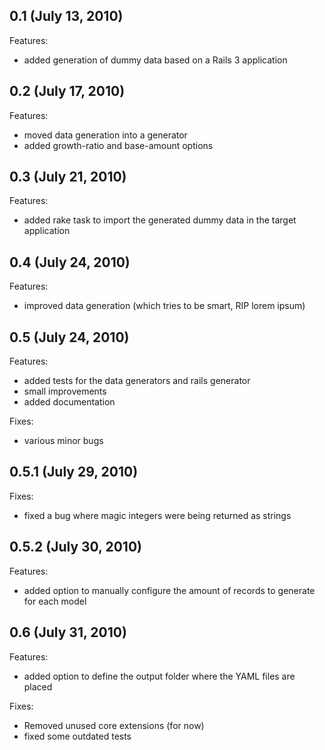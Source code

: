 ## 0.1 (July 13, 2010)

Features:
  - added generation of dummy data based on a Rails 3 application


## 0.2 (July 17, 2010)

Features:
  - moved data generation into a generator
  - added growth-ratio and base-amount options
  

## 0.3 (July 21, 2010)

Features:
  - added rake task to import the generated dummy data in the target application


## 0.4 (July 24, 2010)

Features:
  - improved data generation (which tries to be smart, RIP lorem ipsum)

  
## 0.5 (July 24, 2010)

Features:
  - added tests for the data generators and rails generator
  - small improvements
  - added documentation
  
Fixes:
  - various minor bugs
  
## 0.5.1 (July 29, 2010)

Fixes:
  - fixed a bug where magic integers were being returned as strings
  
## 0.5.2 (July 30, 2010)

Features:
  - added option to manually configure the amount of records to generate for each model
  
## 0.6 (July 31, 2010)

Features:
  - added option to define the output folder where the YAML files are placed
  
Fixes:
  - Removed unused core extensions (for now)
  - fixed some outdated tests
  


